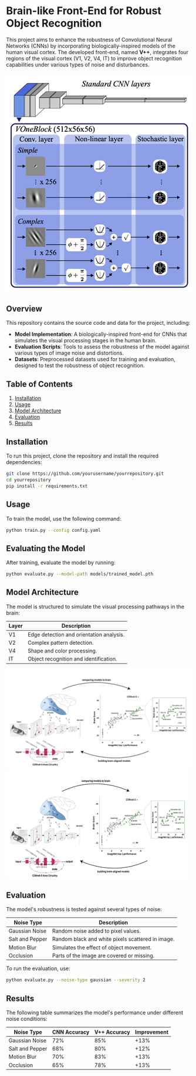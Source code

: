 # Brain-like Front-End for Robust Object Recognition

This project aims to enhance the robustness of Convolutional Neural Networks (CNNs) by incorporating biologically-inspired models of the human visual cortex. The developed front-end, named **V++**, integrates four regions of the visual cortex (V1, V2, V4, IT) to improve object recognition capabilities under various types of noise and disturbances.

![Model Architecture](Images/VoneNetArchi.png)

## Overview

This repository contains the source code and data for the project, including:

- **Model Implementation**: A biologically-inspired front-end for CNNs that simulates the visual processing stages in the human brain.
- **Evaluation Scripts**: Tools to assess the robustness of the model against various types of image noise and distortions.
- **Datasets**: Preprocessed datasets used for training and evaluation, designed to test the robustness of object recognition.

## Table of Contents

1. [Installation](#installation)
2. [Usage](#usage)
3. [Model Architecture](#model-architecture)
4. [Evaluation](#evaluation)
5. [Results](#results)

## Installation

To run this project, clone the repository and install the required dependencies:

```bash
git clone https://github.com/yourusername/yourrepository.git
cd yourrepository
pip install -r requirements.txt
```
## Usage

To train the model, use the following command:

```bash
python train.py --config config.yaml
```

## Evaluating the Model

After training, evaluate the model by running:

```bash
python evaluate.py --model-path models/trained_model.pth
```

## Model Architecture

The model is structured to simulate the visual processing pathways in the brain:

| Layer | Description                                |
|-------|--------------------------------------------|
| V1    | Edge detection and orientation analysis.   |
| V2    | Complex pattern detection.                 |
| V4    | Shape and color processing.                |
| IT    | Object recognition and identification.     |


![Detailed Architecture](Images/Archi.png)
<img src="Images/Archi.png" alt="Detailed Architecture" width="500" height="300"/>

## Evaluation

The model's robustness is tested against several types of noise:

| Noise Type       | Description                                      |
|------------------|--------------------------------------------------|
| Gaussian Noise   | Random noise added to pixel values.              |
| Salt and Pepper  | Random black and white pixels scattered in image.|
| Motion Blur      | Simulates the effect of object movement.         |
| Occlusion        | Parts of the image are covered or missing.       |

To run the evaluation, use:

```bash
python evaluate.py --noise-type gaussian --severity 2
```

## Results

The following table summarizes the model's performance under different noise conditions:

| Noise Type | CNN Accuracy | V++ Accuracy | Improvement |
|------------------|--------------|--------------|-------------|
| Gaussian Noise | 72% | 85% | +13% |
| Salt and Pepper | 68% | 80% | +12% |
| Motion Blur | 70% | 83% | +13% |
| Occlusion | 65% | 78% | +13% |


